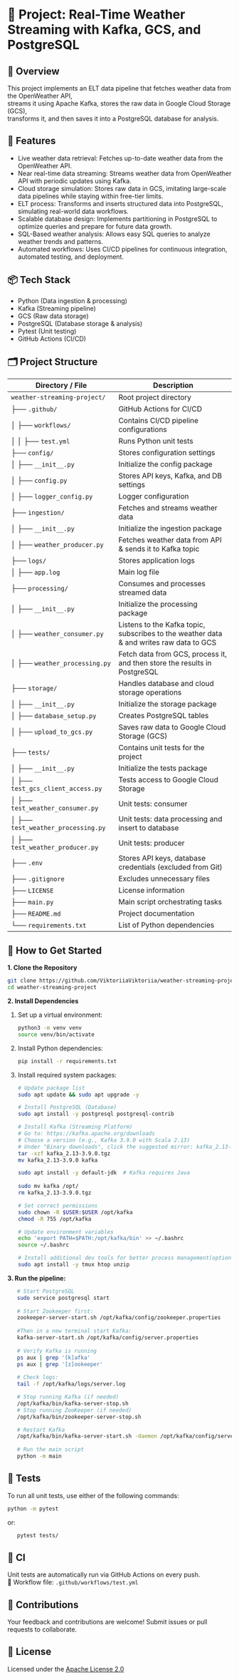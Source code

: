 # 📌 Project: Real-Time Weather Streaming with Kafka, GCS, and PostgreSQL


## 🚀 Overview
This project implements an ELT data pipeline that fetches weather data from the OpenWeather API,  
streams it using Apache Kafka, stores the raw data in Google Cloud Storage (GCS),  
transforms it, and then saves it into a PostgreSQL database for analysis.


## 🔹 Features
- Live weather data retrieval: Fetches up-to-date weather data from the OpenWeather API.
- Near real-time data streaming: Streams weather data from OpenWeather API with periodic updates using Kafka.
- Cloud storage simulation: Stores raw data in GCS, imitating large-scale data pipelines while staying within 
  free-tier limits.
- ELT process: Transforms and inserts structured data into PostgreSQL, simulating real-world data workflows.
- Scalable database design: Implements partitioning in PostgreSQL to optimize queries and prepare for future 
  data growth.
- SQL-Based weather analysis: Allows easy SQL queries to analyze weather trends and patterns.
- Automated workflows: Uses CI/CD pipelines for continuous integration, automated testing, and deployment.


## 📦 Tech Stack
- Python (Data ingestion & processing)
- Kafka (Streaming pipeline)
- GCS (Raw data storage)
- PostgreSQL (Database storage & analysis)
- Pytest (Unit testing)
- GitHub Actions (CI/CD)


## 🗂️ Project Structure

| Directory / File                     | Description                                                                             |
|--------------------------------------|-----------------------------------------------------------------------------------------|
| `weather-streaming-project/`         | Root project directory                                                                  |
| ├── `.github/`                       | GitHub Actions for CI/CD                                                                |
| │   ├── `workflows/`                 | Contains CI/CD pipeline configurations                                                  |
| │   │    ├── `test.yml`              | Runs Python unit tests                                                                  |
| ├── `config/`                        | Stores configuration settings                                                           |
| │   ├── `__init__.py`                | Initialize the config package                                                           | 
| │   ├── `config.py`                  | Stores API keys, Kafka, and DB settings                                                 |
| │   ├── `logger_config.py`           | Logger configuration                                                                    |
| ├── `ingestion/`                     | Fetches and streams weather data                                                        |
| │   ├── `__init__.py`                | Initialize the ingestion package                                                        |
| │   ├── `weather_producer.py`        | Fetches weather data from API & sends it to Kafka topic                                 |
| ├── `logs/`                          | Stores application logs                                                                 |
| │   ├── `app.log`                    | Main log file                                                                           |
| ├── `processing/`                    | Consumes and processes streamed data                                                    |
| │   ├── `__init__.py`                | Initialize the processing package                                                       |                         
| │   ├── `weather_consumer.py`        | Listens to the Kafka topic, subscribes to the weather data & and writes raw data to GCS |
| │   ├── `weather_processing.py`      | Fetch data from GCS, process it, and then store the results in PostgreSQL               | 
| ├── `storage/`                       | Handles database and cloud storage operations                                           |
| │   ├── `__init__.py`                | Initialize the storage package                                                          |                                     
| │   ├── `database_setup.py`          | Creates PostgreSQL tables                                                               |
| │   ├── `upload_to_gcs.py`           | Saves raw data to Google Cloud Storage (GCS)                                            |
| ├── `tests/`                         | Contains unit tests for the project                                                     |
| │   ├── `__init__.py`                | Initialize the tests package                                                            |
| │   ├── `test_gcs_client_access.py`  | Tests access to Google Cloud Storage                                                    |
| │   ├── `test_weather_consumer.py`   | Unit tests: consumer                                                                    |
| │   ├── `test_weather_processing.py` | Unit tests: data processing and insert to database                                      |
| │   ├── `test_weather_producer.py`   | Unit tests: producer                                                                    |
| ├── `.env`                           | Stores API keys, database credentials (excluded from Git)                               |
| ├── `.gitignore`                     | Excludes unnecessary files                                                              |
| ├── `LICENSE`                        | License information                                                                     |
| ├── `main.py`                        | Main script orchestrating tasks                                                         |
| ├── `README.md`                      | Project documentation                                                                   |
| └── `requirements.txt`               | List of Python dependencies                                                             |

## 🚀 How to Get Started
**1. Clone the Repository**
   ```bash
   git clone https://github.com/ViktoriiaViktoriia/weather-streaming-project.git
   cd weather-streaming-project
   ```
**2. Install Dependencies**
   1. Set up a virtual environment:
      ```bash
      python3 -m venv venv
      source venv/bin/activate
      ```
   2. Install Python dependencies:
      ```bash
      pip install -r requirements.txt
      ```
   3. Install required system packages:
      ```bash
      # Update package list
      sudo apt update && sudo apt upgrade -y

      # Install PostgreSQL (Database)
      sudo apt install -y postgresql postgresql-contrib

      # Install Kafka (Streaming Platform)
      # Go to: https://kafka.apache.org/downloads
      # Choose a version (e.g., Kafka 3.9.0 with Scala 2.13)
      # Under "Binary downloads", click the suggested mirror: kafka_2.13-3.9.0.tgz
      tar -xzf kafka_2.13-3.9.0.tgz
      mv kafka_2.13-3.9.0 kafka
      
      sudo apt install -y default-jdk  # Kafka requires Java
 
      sudo mv kafka /opt/
      rm kafka_2.13-3.9.0.tgz
      
      # Set correct permissions
      sudo chown -R $USER:$USER /opt/kafka
      chmod -R 755 /opt/kafka
      
      # Update environment variables
      echo 'export PATH=$PATH:/opt/kafka/bin' >> ~/.bashrc
      source ~/.bashrc

      # Install additional dev tools for better process management(optional)
      sudo apt install -y tmux htop unzip
      ```
**3. Run the pipeline:**
   ```bash
      # Start PostgreSQL
      sudo service postgresql start
      
      # Start Zookeeper first:
      zookeeper-server-start.sh /opt/kafka/config/zookeeper.properties
      
      #Then in a new terminal start Kafka:
      kafka-server-start.sh /opt/kafka/config/server.properties
      
      # Verify Kafka is running
      ps aux | grep '[k]afka'
      ps aux | grep '[z]ookeeper'
      
      # Check logs:
      tail -f /opt/kafka/logs/server.log

      # Stop running Kafka (if needed)
      /opt/kafka/bin/kafka-server-stop.sh
      # Stop running ZooKeeper (if needed)
      /opt/kafka/bin/zookeeper-server-stop.sh

      # Restart Kafka
      /opt/kafka/bin/kafka-server-start.sh -daemon /opt/kafka/config/server.properties
      
      # Run the main script
      python -m main
   ```
## 🧪 Tests
To run all unit tests, use either of the following commands:
   ```bash
   python -m pytest
   ```
or: 
```bash
   pytest tests/
   ```
## 🧪 CI
Unit tests are automatically run via GitHub Actions on every push.  
📄 Workflow file: `.github/workflows/test.yml`

## 🤝 Contributions
Your feedback and contributions are welcome! Submit issues or pull requests to collaborate.

## 📜 License 
Licensed under the [Apache License 2.0](LICENSE)
